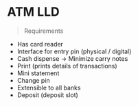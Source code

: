 # ATM LLD

> Requirements

- Has card reader
- Interface for entry pin (physical / digital)
- Cash dispense → Minimize carry notes
- Print (prints details of transactions)
- Mini statement
- Change pin
- Extensible to all banks
- Deposit (deposit slot)
